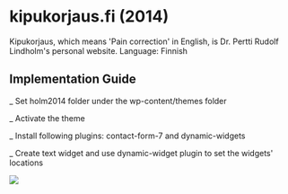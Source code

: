 # kipukorjaus.fi (2014)
Kipukorjaus, which means 'Pain correction' in English, is Dr. Pertti Rudolf Lindholm's personal website.
Language: Finnish

## Implementation Guide
_ Set holm2014 folder under the wp-content/themes folder

_ Activate the theme

_ Install following plugins: contact-form-7 and dynamic-widgets

_ Create text widget and use dynamic-widget plugin to set the widgets' locations

![](https://raw.githubusercontent.com/vinhnghi223/WEB-LAB/gh-pages/hoi2.info/Screenshot.PNG)


